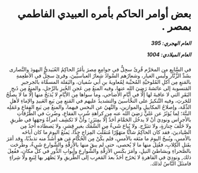 <h1 dir="rtl">بعض أوامر الحاكم بأمره العبيدي الفاطمي بمصر .</h1>

<h5 dir="rtl">العام الهجري:  395

العام الميلادي: 1004

</h5>

<p dir="rtl">في السَّابِعِ من المحَرَّم قُرِئَ سجِلٌّ في جوامِعِ مِصرَ يأمُرُ الحاكِمُ العُبَيديُّ اليهودَ والنَّصارى بشَدِّ الزُّنَّار ولُبس الغيار، وشعارُهم السَّوادُ شِعارُ العباسيِّينَ، وقرئ سجِلٌّ في الأطعِمةِ بالمَنعِ مِن أكلِ المُلوخيَّةِ المُحبَّبة لِمُعاويةَ بنِ أبي سُفيان، والبَقلة المسمَّاة بالجرجيرِ المَنسوبة إلى عائشةَ رَضِيَ الله عنها، وفيه المنعُ مِن عَجنِ الخُبزِ بالرِّجلِ، والمنعُ مِن ذَبحِ البَقَرِ التي لا عاقبةَ لها إلَّا في أيَّامِ الأضاحي، وما سواها مِن الأيَّامِ لا يُذبَحُ منها إلَّا ما لا يصلُحُ للحَرثِ، وفيه التَّنكيرُ على النخَّاسينَ والتشديدُ عليهم في المَنعِ مِن بَيعِ العَبيدِ والإماءِ لأهلِ الذِّمَّة، وإصلاحُ المكاييلِ والموازينِ، والنَّهيُ عن البخس فيهما، والمنعُ مِن بَيعِ الفقاعِ وعَمَلِه البتَّةَ؛ لِما يُؤثَرُ عن عَليٍّ رَضِيَ الله عنه مِن كراهةِ شُربِ الفقاعِ، وضُرِبَ في الطُّرُقاتِ بالأجراس ونودِيَ أنْ لا يدخُل الحَمَّامَ أحَدٌ إلَّا بمِئزَرٍ؛ وأنْ لا تَكشِف امرأةٌ وَجهَها في طريقٍ ولا خَلْفَ جِنازةٍ، ولا تتبَرَّج. ولا يُباع شَيءٌ مِن السَّمَك بغيرِ قِشرٍ، ولا يَصطاده أحدٌ مِن الصَّيادينَ، فقد كان الحاكِمُ شابًّا متهَوِّرًا مُتقَلِّبَ المِزاجِ جِدًّا، يَمنَعُ اليومَ ما كان أباحَه بالأمسِ، ويُبيحُ اليومَ ما منَعَه بالأمسِ، فلم يكُنْ مِن الحُكَّامِ مَن هو أشَدُّ منه تذبذُبًا، وقد أمَرَ بقَتلِ الكِلابِ، فقُتِلَ منها ما لا يُحصى، حتى لم يبقَ منها بالأزِقَّةِ والشَّوارِعِ شَيءٌ، وطُرِحَت بالصَّحراءِ وبشاطئِ النيلِ، وأمَرَ بكَنسِ الأزِقَّةِ والشَّوارِعِ وأبوابِ الدُّورِ في كلِّ مكانٍ، ففُعِلَ ذلك, ونودِيَ في القاهرةِ لا يَخرُج أحَدٌ بعدَ المَغرِب إلى الطَّريقِ ولا يَظهَر بها لِبَيعٍ ولا شِراءٍ فامتثَلَ النَّاسُ لذلك.</p></br>
